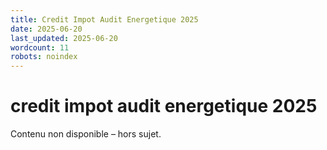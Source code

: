 ```yaml
---
title: Credit Impot Audit Energetique 2025
date: 2025-06-20
last_updated: 2025-06-20
wordcount: 11
robots: noindex
---
```


# credit impot audit energetique 2025

Contenu non disponible – hors sujet.